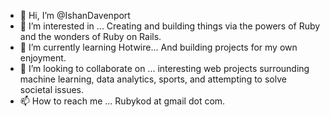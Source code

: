 - 👋 Hi, I’m @IshanDavenport
- 👀 I’m interested in ... Creating and building things via the powers of Ruby and the wonders of Ruby on Rails. 
- 🌱 I’m currently learning Hotwire... And building projects for my own enjoyment.
- 💞️ I’m looking to collaborate on ... interesting web projects surrounding machine learning, data analytics, sports, and attempting to solve societal issues.
- 📫 How to reach me ... Rubykod at gmail dot com.

<!---
IshanDavenport/IshanDavenport is a ✨ special ✨ repository because its `README.md` (this file) appears on your GitHub profile.
You can click the Preview link to take a look at your changes.
--->
